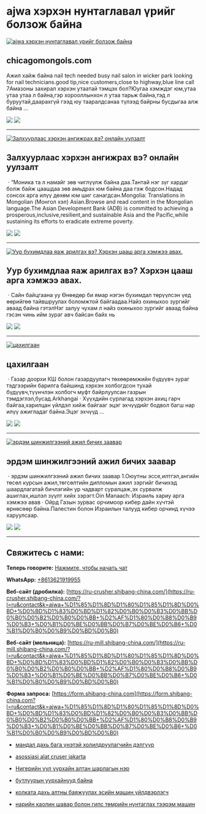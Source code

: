 # ajwa хэрхэн нунтаглавал үрийг болзож байна

<a href="https://swt.shibang-china.com/?l=ru&img&k=ajwa+%D1%85%D1%8D%D1%80%D1%85%D1%8D%D0%BD+%D0%BD%D1%83%D0%BD%D1%82%D0%B0%D0%B3%D0%BB%D0%B0%D0%B2%D0%B0%D0%BB+%D2%AF%D1%80%D0%B8%D0%B9%D0%B3+%D0%B1%D0%BE%D0%BB%D0%B7%D0%BE%D0%B6+%D0%B1%D0%B0%D0%B9%D0%BD%D0%B0" target="_blank">![ajwa хэрхэн нунтаглавал үрийг болзож байна](http://static.shibang-china.com/all-800x300/997.jpg)</a>

## chicagomongols.com
Ажил хайж байна nail tech needed busy nail salon in wicker park looking for nail technicians.good tip,nice customers,close to highway,blue line call 7Амазоны захирал хэрхэн утаатай тэмцэх бол?Юугаа хэмждэг юм,утаа утаа утаа л байна,гэр хорооллынхон л утаа тарьж байна,тэд л буруутай,даарахгүй гээд юу тааралдсанаа түлээд байрны бусдыгаа алж байна …


<a href="https://whatsapp.shibangsoft.com/WhatsApp.php" target="_blank" title="WhatsApp">![](http://static.shibang-china.com/icon/whatsapp.png)</a> <a href="https://swt.shibang-china.com/?l=ru&icon&k=ajwa+%D1%85%D1%8D%D1%80%D1%85%D1%8D%D0%BD+%D0%BD%D1%83%D0%BD%D1%82%D0%B0%D0%B3%D0%BB%D0%B0%D0%B2%D0%B0%D0%BB+%D2%AF%D1%80%D0%B8%D0%B9%D0%B3+%D0%B1%D0%BE%D0%BB%D0%B7%D0%BE%D0%B6+%D0%B1%D0%B0%D0%B9%D0%BD%D0%B0" target="_blank">![](http://static.shibang-china.com/icon/chat-ru.png)</a>

---

<a href="https://swt.shibang-china.com/?l=ru&img&k=ajwa+%D1%85%D1%8D%D1%80%D1%85%D1%8D%D0%BD+%D0%BD%D1%83%D0%BD%D1%82%D0%B0%D0%B3%D0%BB%D0%B0%D0%B2%D0%B0%D0%BB+%D2%AF%D1%80%D0%B8%D0%B9%D0%B3+%D0%B1%D0%BE%D0%BB%D0%B7%D0%BE%D0%B6+%D0%B1%D0%B0%D0%B9%D0%BD%D0%B0" target="_blank">![Залхуурлаас хэрхэн ангижрах вэ? онлайн уулзалт](http://static.shibang-china.com/all-800x300/1153.jpg)</a>

## Залхуурлаас хэрхэн ангижрах вэ? онлайн уулзалт
&nbsp;&#0183;&#32;“Моника та л намайг зөв чиглүүлж байна даа.Тантай нэг зүг хардаг болж байж цаашдаа зөв амьдрах юм байна даа гэж бодсон.Надад сонсох арга илүү дөхөм юм шиг санагдсан.Mongolia: Translations in Mongolian (Монгол хэл) Asian.Browse and read content in the Mongolian language.The Asian Development Bank (ADB) is committed to achieving a prosperous,inclusive,resilient,and sustainable Asia and the Pacific,while sustaining its efforts to eradicate extreme poverty.


<a href="https://whatsapp.shibangsoft.com/WhatsApp.php" target="_blank" title="WhatsApp">![](http://static.shibang-china.com/icon/whatsapp.png)</a> <a href="https://swt.shibang-china.com/?l=ru&icon&k=ajwa+%D1%85%D1%8D%D1%80%D1%85%D1%8D%D0%BD+%D0%BD%D1%83%D0%BD%D1%82%D0%B0%D0%B3%D0%BB%D0%B0%D0%B2%D0%B0%D0%BB+%D2%AF%D1%80%D0%B8%D0%B9%D0%B3+%D0%B1%D0%BE%D0%BB%D0%B7%D0%BE%D0%B6+%D0%B1%D0%B0%D0%B9%D0%BD%D0%B0" target="_blank">![](http://static.shibang-china.com/icon/chat-ru.png)</a>

---

<a href="https://swt.shibang-china.com/?l=ru&img&k=ajwa+%D1%85%D1%8D%D1%80%D1%85%D1%8D%D0%BD+%D0%BD%D1%83%D0%BD%D1%82%D0%B0%D0%B3%D0%BB%D0%B0%D0%B2%D0%B0%D0%BB+%D2%AF%D1%80%D0%B8%D0%B9%D0%B3+%D0%B1%D0%BE%D0%BB%D0%B7%D0%BE%D0%B6+%D0%B1%D0%B0%D0%B9%D0%BD%D0%B0" target="_blank">![Уур бухимдлаа яаж арилгах вэ? Хэрхэн цааш арга хэмжээ авах.](http://static.shibang-china.com/all-800x300/912.jpg)</a>

## Уур бухимдлаа яаж арилгах вэ? Хэрхэн цааш арга хэмжээ авах.
&nbsp;&#0183;&#32;Сайн байцгаана уу Өнөөдөр би ямар нэгэн бухимдал төрүүлсэн үед өөрийгөө тайвшруулах боломжтой байгаадаа.Найз охиныхоо зургийг аваад байна гэтэлНэг залуу чухам л найз охиныхоо зургийг аваад байна гэсэн чинь ийм зураг авч байсан байх нь


<a href="https://whatsapp.shibangsoft.com/WhatsApp.php" target="_blank" title="WhatsApp">![](http://static.shibang-china.com/icon/whatsapp.png)</a> <a href="https://swt.shibang-china.com/?l=ru&icon&k=ajwa+%D1%85%D1%8D%D1%80%D1%85%D1%8D%D0%BD+%D0%BD%D1%83%D0%BD%D1%82%D0%B0%D0%B3%D0%BB%D0%B0%D0%B2%D0%B0%D0%BB+%D2%AF%D1%80%D0%B8%D0%B9%D0%B3+%D0%B1%D0%BE%D0%BB%D0%B7%D0%BE%D0%B6+%D0%B1%D0%B0%D0%B9%D0%BD%D0%B0" target="_blank">![](http://static.shibang-china.com/icon/chat-ru.png)</a>

---

<a href="https://swt.shibang-china.com/?l=ru&img&k=ajwa+%D1%85%D1%8D%D1%80%D1%85%D1%8D%D0%BD+%D0%BD%D1%83%D0%BD%D1%82%D0%B0%D0%B3%D0%BB%D0%B0%D0%B2%D0%B0%D0%BB+%D2%AF%D1%80%D0%B8%D0%B9%D0%B3+%D0%B1%D0%BE%D0%BB%D0%B7%D0%BE%D0%B6+%D0%B1%D0%B0%D0%B9%D0%BD%D0%B0" target="_blank">![цахилгаан](http://static.shibang-china.com/all-800x300/1019.jpg)</a>

## цахилгаан
&nbsp;&#0183;&#32;Газар доорхи КШ болон газардуулагч төхөөрөмжийн бүдүүвч зураг тэдгээрийн барилга байшинд хэрхэн холбогдсон тухай бүдүүвч,түүнчлэн холбогч муфт байрлуулсан газрын тэмдэглэл,бусад.Arkhangai&nbsp;&#0183;&#32;Хүүхдийн сурлагад хэрхэн ахиц гарч байгаа,харилцан үйлдэл хийж байгааг эцэг эхчүүдийг бодвол багш нар илүү ажигладаг байна.Эцэг эхчүүд …


<a href="https://whatsapp.shibangsoft.com/WhatsApp.php" target="_blank" title="WhatsApp">![](http://static.shibang-china.com/icon/whatsapp.png)</a> <a href="https://swt.shibang-china.com/?l=ru&icon&k=ajwa+%D1%85%D1%8D%D1%80%D1%85%D1%8D%D0%BD+%D0%BD%D1%83%D0%BD%D1%82%D0%B0%D0%B3%D0%BB%D0%B0%D0%B2%D0%B0%D0%BB+%D2%AF%D1%80%D0%B8%D0%B9%D0%B3+%D0%B1%D0%BE%D0%BB%D0%B7%D0%BE%D0%B6+%D0%B1%D0%B0%D0%B9%D0%BD%D0%B0" target="_blank">![](http://static.shibang-china.com/icon/chat-ru.png)</a>

---

<a href="https://swt.shibang-china.com/?l=ru&img&k=ajwa+%D1%85%D1%8D%D1%80%D1%85%D1%8D%D0%BD+%D0%BD%D1%83%D0%BD%D1%82%D0%B0%D0%B3%D0%BB%D0%B0%D0%B2%D0%B0%D0%BB+%D2%AF%D1%80%D0%B8%D0%B9%D0%B3+%D0%B1%D0%BE%D0%BB%D0%B7%D0%BE%D0%B6+%D0%B1%D0%B0%D0%B9%D0%BD%D0%B0" target="_blank">![эрдэм шинжилгээний ажил бичих заавар](http://static.shibang-china.com/all-800x300/641.jpg)</a>

## эрдэм шинжилгээний ажил бичих заавар
&nbsp;&#0183;&#32;эрдэм шинжилгээний ажил бичих заавар 1.Оюутны эссе,илтгэл,ангийн төсөл курсын ажил,төгсөлтийн дипломын ажил зэргийг бичихэд шаардлагатай бичлэгийн ур чадварт суралцаж,эх сурвалж ашиглах,ишлэл зүүлт хийх зэрэгт.Oin Manaach: Израиль хариу арга хэмжээ авав&nbsp;&#0183;&#32;Ойрд Газын зурвас орчимоор кибер дайн хүчтэй өрнөсөөр байна.Палестин болон Израилын талууд кибер орчинд хүчээ харуулсаар.


<a href="https://whatsapp.shibangsoft.com/WhatsApp.php" target="_blank" title="WhatsApp">![](http://static.shibang-china.com/icon/whatsapp.png)</a> <a href="https://swt.shibang-china.com/?l=ru&icon&k=ajwa+%D1%85%D1%8D%D1%80%D1%85%D1%8D%D0%BD+%D0%BD%D1%83%D0%BD%D1%82%D0%B0%D0%B3%D0%BB%D0%B0%D0%B2%D0%B0%D0%BB+%D2%AF%D1%80%D0%B8%D0%B9%D0%B3+%D0%B1%D0%BE%D0%BB%D0%B7%D0%BE%D0%B6+%D0%B1%D0%B0%D0%B9%D0%BD%D0%B0" target="_blank">![](http://static.shibang-china.com/icon/chat-ru.png)</a>

---
## Свяжитесь с нами:

**Теперь говорите:** [Нажмите, чтобы начать чат](https://swt.shibang-china.com?l=ru&contact&k=ajwa+%D1%85%D1%8D%D1%80%D1%85%D1%8D%D0%BD+%D0%BD%D1%83%D0%BD%D1%82%D0%B0%D0%B3%D0%BB%D0%B0%D0%B2%D0%B0%D0%BB+%D2%AF%D1%80%D0%B8%D0%B9%D0%B3+%D0%B1%D0%BE%D0%BB%D0%B7%D0%BE%D0%B6+%D0%B1%D0%B0%D0%B9%D0%BD%D0%B0)

**WhatsApp:**  [+8613621919955](https://whatsapp.shibangsoft.com/WhatsApp.php)

**Веб-сайт (дробилка):** [https://ru-crusher.shibang-china.com/](https://ru-crusher.shibang-china.com/?l=ru&contact&k=ajwa+%D1%85%D1%8D%D1%80%D1%85%D1%8D%D0%BD+%D0%BD%D1%83%D0%BD%D1%82%D0%B0%D0%B3%D0%BB%D0%B0%D0%B2%D0%B0%D0%BB+%D2%AF%D1%80%D0%B8%D0%B9%D0%B3+%D0%B1%D0%BE%D0%BB%D0%B7%D0%BE%D0%B6+%D0%B1%D0%B0%D0%B9%D0%BD%D0%B0)

**Веб-сайт (мельница):** [https://ru-mill.shibang-china.com/](https://ru-mill.shibang-china.com/?l=ru&contact&k=ajwa+%D1%85%D1%8D%D1%80%D1%85%D1%8D%D0%BD+%D0%BD%D1%83%D0%BD%D1%82%D0%B0%D0%B3%D0%BB%D0%B0%D0%B2%D0%B0%D0%BB+%D2%AF%D1%80%D0%B8%D0%B9%D0%B3+%D0%B1%D0%BE%D0%BB%D0%B7%D0%BE%D0%B6+%D0%B1%D0%B0%D0%B9%D0%BD%D0%B0)

**Форма запроса:** [https://form.shibang-china.com](https://form.shibang-china.com?l=ru&contact&k=ajwa+%D1%85%D1%8D%D1%80%D1%85%D1%8D%D0%BD+%D0%BD%D1%83%D0%BD%D1%82%D0%B0%D0%B3%D0%BB%D0%B0%D0%B2%D0%B0%D0%BB+%D2%AF%D1%80%D0%B8%D0%B9%D0%B3+%D0%B1%D0%BE%D0%BB%D0%B7%D0%BE%D0%B6+%D0%B1%D0%B0%D0%B9%D0%BD%D0%B0)

* [мандал дахь бага үнэтэй холилдруулагчийн дэлгүүр](../127/%D0%BC%D0%B0%D0%BD%D0%B4%D0%B0%D0%BB%20%D0%B4%D0%B0%D1%85%D1%8C%20%D0%B1%D0%B0%D0%B3%D0%B0%20%D2%AF%D0%BD%D1%8D%D1%82%D1%8D%D0%B9%20%D1%85%D0%BE%D0%BB%D0%B8%D0%BB%D0%B4%D1%80%D1%83%D1%83%D0%BB%D0%B0%D0%B3%D1%87%D0%B8%D0%B9%D0%BD%20%D0%B4%D1%8D%D0%BB%D0%B3%D2%AF%D2%AF%D1%80.md)

* [asossiasi alat cruser jakarta](../126/asossiasi%20alat%20cruser%20jakarta.md)

* [Нигерийн уул уурхайн алтан шарлагын нэр](../128/%D0%9D%D0%B8%D0%B3%D0%B5%D1%80%D0%B8%D0%B9%D0%BD%20%D1%83%D1%83%D0%BB%20%D1%83%D1%83%D1%80%D1%85%D0%B0%D0%B9%D0%BD%20%D0%B0%D0%BB%D1%82%D0%B0%D0%BD%20%D1%88%D0%B0%D1%80%D0%BB%D0%B0%D0%B3%D1%8B%D0%BD%20%D0%BD%D1%8D%D1%80.md)

* [бутлуурын уурхайнууд байна](../129/%D0%B1%D1%83%D1%82%D0%BB%D1%83%D1%83%D1%80%D1%8B%D0%BD%20%D1%83%D1%83%D1%80%D1%85%D0%B0%D0%B9%D0%BD%D1%83%D1%83%D0%B4%20%D0%B1%D0%B0%D0%B9%D0%BD%D0%B0.md)

* [колката дахь алтны баяжуулах эсийн машин үйлдвэрлэгч](../127/%D0%BA%D0%BE%D0%BB%D0%BA%D0%B0%D1%82%D0%B0%20%D0%B4%D0%B0%D1%85%D1%8C%20%D0%B0%D0%BB%D1%82%D0%BD%D1%8B%20%D0%B1%D0%B0%D1%8F%D0%B6%D1%83%D1%83%D0%BB%D0%B0%D1%85%20%D1%8D%D1%81%D0%B8%D0%B9%D0%BD%20%D0%BC%D0%B0%D1%88%D0%B8%D0%BD%20%D2%AF%D0%B9%D0%BB%D0%B4%D0%B2%D1%8D%D1%80%D0%BB%D1%8D%D0%B3%D1%87.md)

* [нарийн каолин шавар болон гипс төмрийн нунтаглах тээрэм машин](../129/%D0%BD%D0%B0%D1%80%D0%B8%D0%B9%D0%BD%20%D0%BA%D0%B0%D0%BE%D0%BB%D0%B8%D0%BD%20%D1%88%D0%B0%D0%B2%D0%B0%D1%80%20%D0%B1%D0%BE%D0%BB%D0%BE%D0%BD%20%D0%B3%D0%B8%D0%BF%D1%81%20%D1%82%D3%A9%D0%BC%D1%80%D0%B8%D0%B9%D0%BD%20%D0%BD%D1%83%D0%BD%D1%82%D0%B0%D0%B3%D0%BB%D0%B0%D1%85%20%D1%82%D1%8D%D1%8D%D1%80%D1%8D%D0%BC%20%D0%BC%D0%B0%D1%88%D0%B8%D0%BD.md)